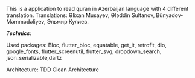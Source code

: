 This is a application to read quran in Azerbaijan language with 4 different translation.
Translations: Əlixan Musayev, Ələddin Sultanov, Bünyadov-Məmmədəliyev, Эльмир Кулиев.

**_Technics_**:

Used packages:
Bloc, flutter_bloc, equatable, get_it, retrofit, dio, google_fonts, flutter_screenutil, flutter_svg, dropdown_search, json_serializable,dartz

Architecture:
TDD Clean Architecture
